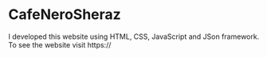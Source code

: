 # CafeNeroSheraz
I developed this website using HTML, CSS, JavaScript and JSon framework. To see the website visit https://
